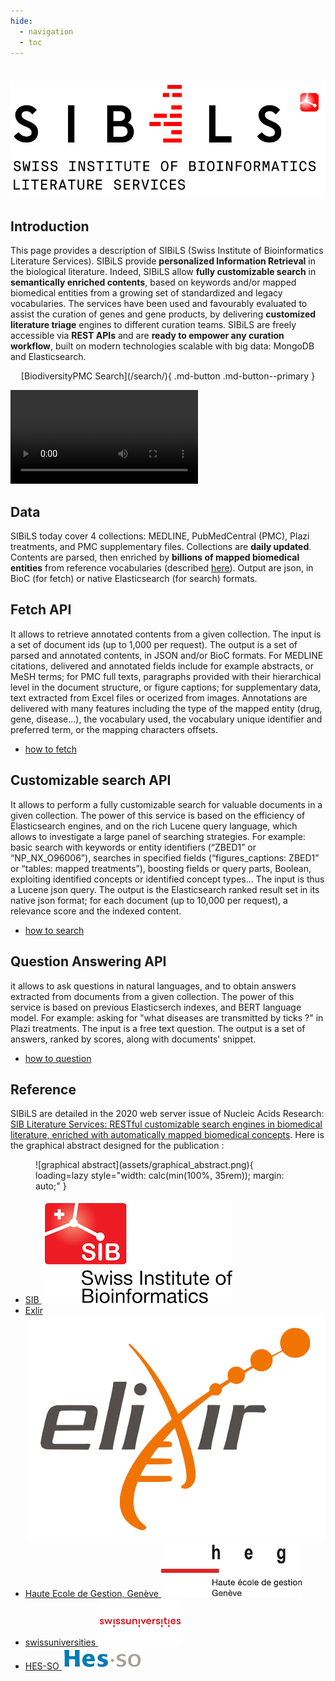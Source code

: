 ```yaml
---
hide:
  - navigation
  - toc
---
```


<style>
  .md-typeset h1 {
    color: black;
    text-align: center;
    font-variant: small-caps;
    font-family: 'HelveticaNeue-Light', Arial, Verdana, Tahoma, sans-serif;
    font-weight: bold;
    font-size: 2.2em;
    margin-bottom: 40px;
  }

  .md-typeset h1 img {
    display: block;
    margin: 1.5rem auto;
  }
</style>

<h1><img src="assets/SIBiLS_logo_red.png" alt="SIBiLS"></h1>

## Introduction

This page provides a description of SIBiLS (Swiss Institute of Bioinformatics Literature Services). SIBiLS provide **personalized Information Retrieval** in the biological literature. Indeed, SIBiLS allow **fully customizable search** in **semantically enriched contents**, based on keywords and/or mapped biomedical entities from a growing set of standardized and legacy vocabularies. The services have been used and favourably evaluated to assist the curation of genes and gene products, by delivering **customized literature triage** engines to different curation teams. SIBiLS are freely accessible via **REST APIs** and are **ready to empower any curation workflow**, built on modern technologies scalable with big data: MongoDB and Elasticsearch. 


<p style="text-align: center" markdown>
  [BiodiversityPMC Search](/search/){ .md-button .md-button--primary }
</p>

<video src="https://candy.hesge.ch/Speech.mp4" controls="controls">
</video>

## Data

SIBiLS today cover 4 collections: MEDLINE, PubMedCentral (PMC), Plazi treatments, and PMC supplementary files. Collections are **daily updated**. Contents are parsed, then enriched by **billions of mapped biomedical entities** from reference vocabularies (described [here](doc/vocabularies.md)). Output are json, in BioC (for fetch) or native Elasticsearch (for search) formats. 

## Fetch API

It allows to retrieve annotated contents from a given collection. The input is a set of document ids (up to 1,000 per request). The output is a set of parsed and annotated contents, in JSON and/or BioC formats. For MEDLINE citations, delivered and annotated fields include for example abstracts, or MeSH terms; for PMC full texts, paragraphs provided with their hierarchical level in the document structure, or figure captions; for supplementary data, text extracted from Excel files or ocerized from images. Annotations are delivered with many features including the type of the mapped entity (drug, gene, disease...), the vocabulary used, the vocabulary unique identifier and preferred term, or the mapping characters offsets.

* [how to fetch](doc/api/fetch.md)

## Customizable search API

It allows to perform a fully customizable search for valuable documents in a given collection. The power of this service is based on the efficiency of Elasticsearch engines, and on the rich Lucene query language, which allows to investigate a large panel of searching strategies. For example: basic search with keywords or entity identifiers (“ZBED1” or “NP_NX_O96006”), searches in specified fields (“figures_captions: ZBED1” or “tables: mapped treatments”), boosting fields or query parts, Boolean, exploiting identified concepts or identified concept types... The input is thus a Lucene json query. The output is the Elasticsearch ranked result set in its native json format; for each document (up to 10,000 per request), a relevance score and the indexed content.

* [how to search](doc/api/search.md)

## Question Answering API

it allows to ask questions in natural languages, and to obtain answers extracted from documents from a given collection. The power of this service is based on previous Elasticserch indexes, and BERT language model. For example: asking for "what diseases are transmitted by ticks ?" in Plazi treatments. The input is a free text question. The output is a set of answers, ranked by scores, along with documents' snippet.

* [how to question](doc/api/qa.md)

## Reference

SIBiLS are detailed in the 2020 web server issue of Nucleic Acids Research: [SIB Literature Services: RESTful customizable search engines in biomedical literature, enriched with automatically mapped biomedical concepts](https://academic.oup.com/nar/article/48/W1/W12/5831752). Here is the graphical abstract designed for the publication :


<figure markdown>
  ![graphical abstract](assets/graphical_abstract.png){ loading=lazy style="width: calc(min(100%, 35rem)); margin: auto;" }
  <figcaption></figcaption>
</figure>

<ul class="partners">
  <li itemscope itemtype="https://schema.org/Organization">
    <a href="https://sib.swiss/" target="_blank" itemprop="url">
      <span itemprop="name">SIB</span>
        <img src="assets/logo_sib.png" alt="SIB">
    </a>
  </li>
  <li itemscope itemtype="https://schema.org/Organization">
    <a href="https://www.elixir-europe.org/" target="_blank" itemprop="url">
      <span itemprop="name">Exlir</span>
        <img class="bigger" src="assets/logo_elixir.png" alt="Elixir">
    </a>
  </li>
  <li itemscope itemtype="https://schema.org/Organization">
    <a href="https://www.hesge.ch/heg/" target="_blank" itemprop="url">
      <span itemprop="name">Haute Ecole de Gestion, Genève</span>
        <img class="bigger" src="assets/logo_heg.png" alt="Haute Ecole de Gestion, Genève">
    </a>
  </li>
  <li itemscope itemtype="https://schema.org/Organization">
    <a href="https://www.swissuniversities.ch/" target="_blank" itemprop="url">
      <span itemprop="name">swissuniversities</span>
        <img class="bigger" src="assets/logo_swissuniversities.png" alt="swissuniversities">
    </a>
  </li>
  <li itemscope itemtype="https://schema.org/Organization">
    <a href="https://www.hes-so.ch/en/homepage" target="_blank" itemprop="url">
      <span itemprop="name">HES-SO</span>
        <img src="assets/logo_hesso.png" alt="HES-SO">
    </a>
  </li>
</ul>
